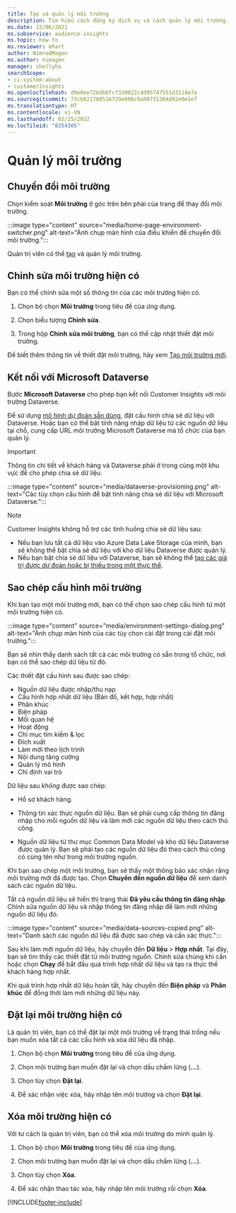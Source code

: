 ```yaml
---
title: Tạo và quản lý môi trường
description: Tìm hiểu cách đăng ký dịch vụ và cách quản lý môi trường.
ms.date: 12/06/2021
ms.subservice: audience-insights
ms.topic: how-to
ms.reviewer: mhart
author: NimrodMagen
ms.author: nimagen
manager: shellyha
searchScope:
- ci-system-about
- customerInsights
ms.openlocfilehash: d9e0ee726dbbfcf330022c4d95747551d3114e7e
ms.sourcegitcommit: 73cb021760516729e696c9a90731304d92e0e1ef
ms.translationtype: HT
ms.contentlocale: vi-VN
ms.lasthandoff: 02/25/2022
ms.locfileid: "8354305"
---
```

# <a name="manage-environments"></a>Quản lý môi trường



## <a name="switch-environments"></a>Chuyển đổi môi trường

Chọn kiểm soát **Môi trường** ở góc trên bên phải của trang để thay đổi môi trường.

:::image type="content" source="media/home-page-environment-switcher.png" alt-text="Ảnh chụp màn hình của điều khiển để chuyển đổi môi trường.":::

Quản trị viên có thể [tạo](create-environment.md) và quản lý môi trường.

## <a name="edit-an-existing-environment"></a>Chỉnh sửa môi trường hiện có

Bạn có thể chỉnh sửa một số thông tin của các môi trường hiện có.

1.  Chọn bộ chọn **Môi trường** trong tiêu đề của ứng dụng.

2.  Chọn biểu tượng **Chỉnh sửa**.

3. Trong hộp **Chỉnh sửa môi trường**, bạn có thể cập nhật thiết đặt môi trường.

Để biết thêm thông tin về thiết đặt môi trường, hãy xem [Tạo môi trường mới](create-environment.md).

## <a name="connect-to-microsoft-dataverse"></a>Kết nối với Microsoft Dataverse
   
Bước **Microsoft Dataverse** cho phép bạn kết nối Customer Insights với môi trường Dataverse.

Để sử dụng [mô hình dự đoán sẵn dùng](predictions-overview.md#out-of-box-models), đặt cấu hình chia sẻ dữ liệu với Dataverse. Hoặc bạn có thể bật tính năng nhập dữ liệu từ các nguồn dữ liệu tại chỗ, cung cấp URL môi trường Microsoft Dataverse mà tổ chức của bạn quản lý.

> [!IMPORTANT]
> Thông tin chi tiết về khách hàng và Dataverse phải ở trong cùng một khu vực để cho phép chia sẻ dữ liệu.

:::image type="content" source="media/dataverse-provisioning.png" alt-text="Các tùy chọn cấu hình để bật tính năng chia sẻ dữ liệu với Microsoft Dataverse.":::

> [!NOTE]
> Customer Insights không hỗ trợ các tình huống chia sẻ dữ liệu sau:
> - Nếu bạn lưu tất cả dữ liệu vào Azure Data Lake Storage của mình, bạn sẽ không thể bật chia sẻ dữ liệu với kho dữ liệu Dataverse được quản lý.
> - Nếu bạn bật chia sẻ dữ liệu với Dataverse, bạn sẽ không thể [tạo các giá trị được dự đoán hoặc bị thiếu trong một thực thể](predictions.md).

## <a name="copy-the-environment-configuration"></a>Sao chép cấu hình môi trường

Khi bạn tạo một môi trường mới, bạn có thể chọn sao chép cấu hình từ một môi trường hiện có. 

:::image type="content" source="media/environment-settings-dialog.png" alt-text="Ảnh chụp màn hình của các tùy chọn cài đặt trong cài đặt môi trường.":::

Bạn sẽ nhìn thấy danh sách tất cả các môi trường có sẵn trong tổ chức, nơi bạn có thể sao chép dữ liệu từ đó.

Các thiết đặt cấu hình sau được sao chép:

- Nguồn dữ liệu được nhập/thu nạp
- Cấu hình hợp nhất dữ liệu (Bản đồ, kết hợp, hợp nhất)
- Phân khúc
- Biện pháp
- Mối quan hệ
- Hoạt động
- Chỉ mục tìm kiếm & lọc
- Đích xuất
- Làm mới theo lịch trình
- Nội dung tăng cường
- Quản lý mô hình
- Chỉ định vai trò

Dữ liệu sau *không* được sao chép:

- Hồ sơ khách hàng.
- Thông tin xác thực nguồn dữ liệu. Bạn sẽ phải cung cấp thông tin đăng nhập cho mỗi nguồn dữ liệu và làm mới các nguồn dữ liệu theo cách thủ công.

- Nguồn dữ liệu từ thư mục Common Data Model và kho dữ liệu Dataverse được quản lý. Bạn sẽ phải tạo các nguồn dữ liệu đó theo cách thủ công có cùng tên như trong môi trường nguồn.

Khi bạn sao chép một môi trường, bạn sẽ thấy một thông báo xác nhận rằng môi trường mới đã được tạo. Chọn **Chuyển đến nguồn dữ liệu** để xem danh sách các nguồn dữ liệu.

Tất cả nguồn dữ liệu sẽ hiển thị trạng thái **Đã yêu cầu thông tin đăng nhập**. Chỉnh sửa nguồn dữ liệu và nhập thông tin đăng nhập để làm mới những nguồn dữ liệu đó.

:::image type="content" source="media/data-sources-copied.png" alt-text="Danh sách các nguồn dữ liệu đã được sao chép và cần xác thực.":::

Sau khi làm mới nguồn dữ liệu, hãy chuyển đến **Dữ liệu** > **Hợp nhất**. Tại đây, bạn sẽ tìm thấy các thiết đặt từ môi trường nguồn. Chỉnh sửa chúng khi cần hoặc chọn **Chạy** để bắt đầu quá trình hợp nhất dữ liệu và tạo ra thực thể khách hàng hợp nhất.

Khi quá trình hợp nhất dữ liệu hoàn tất, hãy chuyển đến **Biện pháp** và **Phân khúc** để đồng thời làm mới những dữ liệu này.

## <a name="reset-an-existing-environment"></a>Đặt lại môi trường hiện có

Là quản trị viên, bạn có thể đặt lại một môi trường về trạng thái trống nếu bạn muốn xóa tất cả các cấu hình và xóa dữ liệu đã nhập.

1.  Chọn bộ chọn **Môi trường** trong tiêu đề của ứng dụng. 

2.  Chọn môi trường bạn muốn đặt lại và chọn dấu chấm lửng (**...**). 

3. Chọn tùy chọn **Đặt lại**. 

4.  Để xác nhận việc xóa, hãy nhập tên môi trường và chọn **Đặt lại**.

## <a name="delete-an-existing-environment"></a>Xóa môi trường hiện có

Với tư cách là quản trị viên, bạn có thể xóa môi trường do mình quản lý.

1.  Chọn bộ chọn **Môi trường** trong tiêu đề của ứng dụng.

2.  Chọn môi trường bạn muốn đặt lại và chọn dấu chấm lửng (**...**). 

3. Chọn tùy chọn **Xóa**. 

4.  Để xác nhận thao tác xóa, hãy nhập tên môi trường rồi chọn **Xóa**.


[!INCLUDE[footer-include](../includes/footer-banner.md)]
